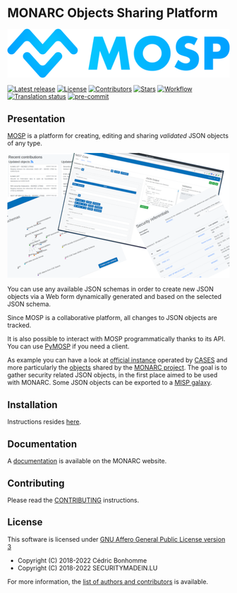 # MONARC Objects Sharing Platform

[![MOSP logo](https://github.com/CASES-LU/MOSP/blob/master/mosp/static/img/logo-large.png)](https://github.com/CASES-LU/MOSP)

[![Latest release](https://img.shields.io/github/release/CASES-LU/MOSP.svg?style=flat-square)](https://github.com/CASES-LU/MOSP/releases/latest)
[![License](https://img.shields.io/github/license/CASES-LU/MOSP.svg?style=flat-square)](https://www.gnu.org/licenses/agpl-3.0.html)
[![Contributors](https://img.shields.io/github/contributors/CASES-LU/MOSP.svg?style=flat-square)](https://github.com/CASES-LU/MOSP/graphs/contributors)
[![Stars](https://img.shields.io/github/stars/CASES-LU/MOSP.svg?style=flat-square)](https://github.com/CASES-LU/MOSP/stargazers)
[![Workflow](https://github.com/CASES-LU/MOSP/workflows/Python%20application/badge.svg?style=flat-square)](https://github.com/CASES-LU/MOSP/actions?query=workflow%3A%22Python+application%22)
[![Translation status](https://translate.monarc.lu/widgets/mosp/-/svg-badge.svg)](https://translate.monarc.lu/engage/mosp/)
[![pre-commit](https://img.shields.io/badge/pre--commit-enabled-brightgreen?logo=pre-commit&logoColor=white)](https://github.com/pre-commit/pre-commit)


## Presentation

[MOSP](https://github.com/CASES-LU/MOSP) is a platform for creating, editing
and sharing *validated* JSON objects of any type.

![MOSP panorama](docs/_static/MOSP-panorama.png "MOSP panorama")

You can use any available JSON schemas in order to create new JSON objects via a
Web form dynamically generated and based on the selected JSON schema.

Since MOSP is a collaborative platform, all changes to JSON objects are tracked.

It is also possible to interact with MOSP programmatically thanks to its API.
You can use [PyMOSP](https://github.com/CASES-LU/PyMOSP) if you need a client.

As example you can have a look at [official instance](https://objects.monarc.lu)
operated by [CASES](https://github.com/CASES-LU) and more particularly the
[objects](https://objects.monarc.lu/organization/MONARC) shared by the
[MONARC project](https://github.com/monarc-project).
The goal is to gather security related JSON objects, in the first place aimed
to be used with MONARC.
Some JSON objects can be exported to a
[MISP galaxy](https://github.com/MISP/misp-galaxy).


## Installation

Instructions resides [here](docs/installation.rst).


## Documentation

A [documentation](https://www.monarc.lu/documentation/MOSP-documentation)
is available on the MONARC website.


## Contributing

Please read the [CONTRIBUTING](CONTRIBUTING.md) instructions.


## License

This software is licensed under
[GNU Affero General Public License version 3](https://www.gnu.org/licenses/agpl-3.0.html)


* Copyright (C) 2018-2022 Cédric Bonhomme
* Copyright (C) 2018-2022 SECURITYMADEIN.LU

For more information, the [list of authors and contributors](AUTHORS.md) is
available.
